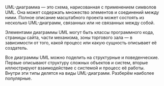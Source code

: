 UML-диаграмма — это схема, нарисованная с применением символов UML. Она может содержать множество элементов и соединений между ними. Полное описание масштабного проекта может состоять из несколько UML-диаграмм, связанных или не связанных между собой.

Элементами диаграммы UML могут быть классы программного кода, страницы сайта, части механизма, зоны торгового зала — в зависимости от того, какой процесс или какую сущность описывает её создатель.

Все диаграммы UML можно поделить на структурные и поведенческие. Первые описывают структуру сложных объектов и систем, вторые иллюстрируют взаимодействие с системой и процесс её работы. Внутри эти типы делятся на виды UML-диаграмм. Разберём наиболее популярные.